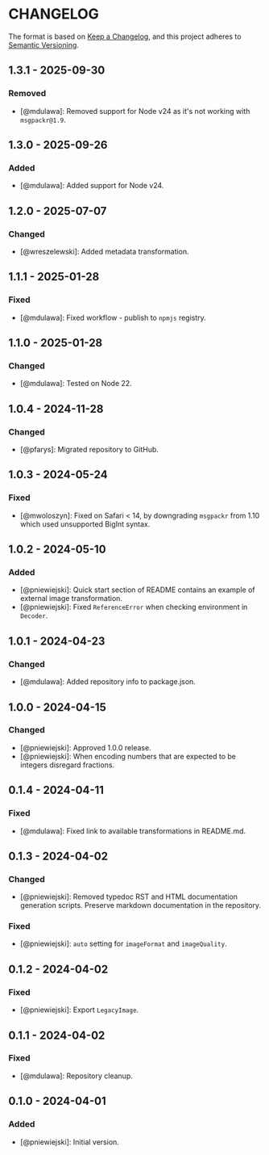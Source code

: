 # CHANGELOG
The format is based on [Keep a Changelog](https://keepachangelog.com/), and this project adheres to [Semantic Versioning](https://semver.org/).

## 1.3.1 - 2025-09-30
### Removed
- [@mdulawa]: Removed support for Node v24 as it's not working with `msgpackr@1.9`.

## 1.3.0 - 2025-09-26
### Added
- [@mdulawa]: Added support for Node v24.

## 1.2.0 - 2025-07-07
### Changed
- [@wreszelewski]: Added metadata transformation.

## 1.1.1 - 2025-01-28
### Fixed
- [@mdulawa]: Fixed workflow - publish to `npmjs` registry.

## 1.1.0 - 2025-01-28
### Changed
- [@mdulawa]: Tested on Node 22.

## 1.0.4 - 2024-11-28
### Changed
- [@pfarys]: Migrated repository to GitHub.

## 1.0.3 - 2024-05-24
### Fixed
- [@mwoloszyn]: Fixed on Safari < 14, by downgrading `msgpackr` from 1.10 which used unsupported BigInt syntax.

## 1.0.2 - 2024-05-10
### Added
- [@pniewiejski]: Quick start section of README contains an example of external image transformation.
- [@pniewiejski]: Fixed `ReferenceError` when checking environment in `Decoder`.

## 1.0.1 - 2024-04-23
### Changed
- [@mdulawa]: Added repository info to package.json.

## 1.0.0 - 2024-04-15
### Changed
- [@pniewiejski]: Approved 1.0.0 release.
- [@pniewiejski]: When encoding numbers that are expected to be integers disregard fractions.

## 0.1.4 - 2024-04-11
### Fixed
- [@mdulawa]: Fixed link to available transformations in README.md.

## 0.1.3 - 2024-04-02
### Changed
- [@pniewiejski]: Removed typedoc RST and HTML documentation generation scripts. Preserve markdown documentation in the repository.

### Fixed
- [@pniewiejski]: `auto` setting for `imageFormat` and `imageQuality`.

## 0.1.2 - 2024-04-02
### Fixed
- [@pniewiejski]: Export `LegacyImage`.

## 0.1.1 - 2024-04-02
### Fixed
- [@mdulawa]: Repository cleanup.

## 0.1.0 - 2024-04-01
### Added
- [@pniewiejski]: Initial version.
